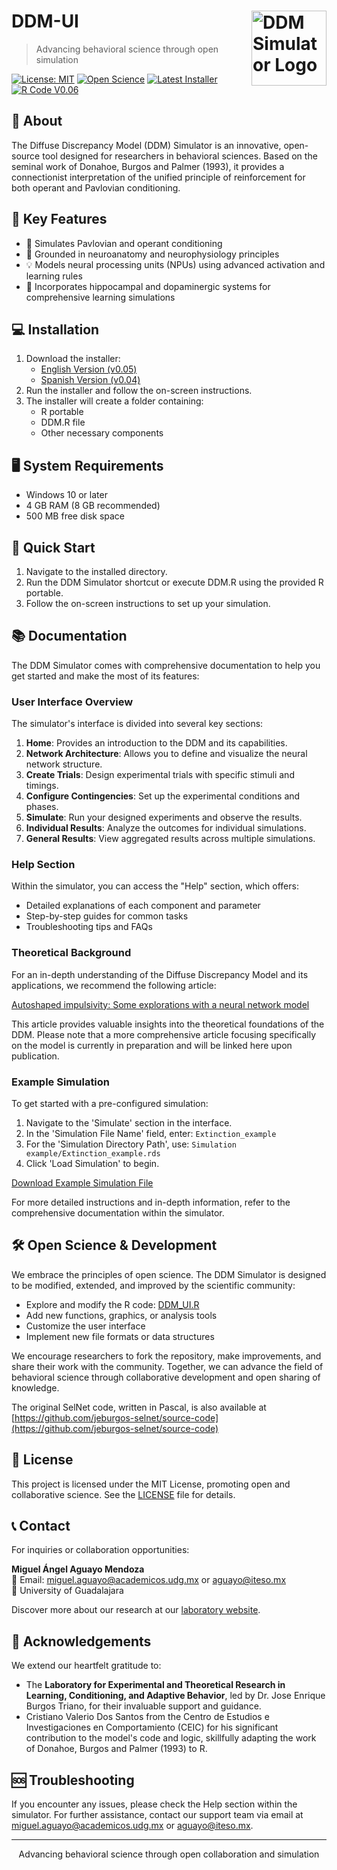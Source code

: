 # DDM-UI <img src="images/icon.ico" alt="DDM Simulator Logo" width="120" align="right"/>

> Advancing behavioral science through open simulation

[![License: MIT](https://img.shields.io/badge/License-MIT-yellow.svg)](https://opensource.org/licenses/MIT)
[![Open Science](https://img.shields.io/badge/Open-Science-blue.svg)](https://en.wikipedia.org/wiki/Open_science)
[![Latest Installer](https://img.shields.io/badge/Latest_Installer_(EN)-v0.05-green.svg)](https://drive.google.com/file/d/1_g1aYD9k8oR31n-Mi2L1dPRHYOjSSriN/view?usp=sharing)
[![R Code V0.06](https://img.shields.io/badge/R_Code-Download-blue.svg)](R/DDM_UI.R)

## 🌟 About

The Diffuse Discrepancy Model (DDM) Simulator is an innovative, open-source tool designed for researchers in behavioral sciences. Based on the seminal work of Donahoe, Burgos and Palmer (1993), it provides a connectionist interpretation of the unified principle of reinforcement for both operant and Pavlovian conditioning.

## 🚀 Key Features

- 🧠 Simulates Pavlovian and operant conditioning
- 🔬 Grounded in neuroanatomy and neurophysiology principles
- 💡 Models neural processing units (NPUs) using advanced activation and learning rules
- 🔄 Incorporates hippocampal and dopaminergic systems for comprehensive learning simulations

## 💻 Installation

1. Download the installer:
   - [English Version (v0.05)](https://drive.google.com/file/d/1_g1aYD9k8oR31n-Mi2L1dPRHYOjSSriN/view?usp=sharing)
   - [Spanish Version (v0.04)](https://drive.google.com/file/d/1gy456KA_bwoXmhocAvuYWLrurgJ-OUnx/view?usp=sharing)
2. Run the installer and follow the on-screen instructions.
3. The installer will create a folder containing:
   - R portable
   - DDM.R file
   - Other necessary components

## 🖥️ System Requirements

- Windows 10 or later
- 4 GB RAM (8 GB recommended)
- 500 MB free disk space

## 🏁 Quick Start

1. Navigate to the installed directory.
2. Run the DDM Simulator shortcut or execute DDM.R using the provided R portable.
3. Follow the on-screen instructions to set up your simulation.

## 📚 Documentation

The DDM Simulator comes with comprehensive documentation to help you get started and make the most of its features:

### User Interface Overview

The simulator's interface is divided into several key sections:

1. **Home**: Provides an introduction to the DDM and its capabilities.
2. **Network Architecture**: Allows you to define and visualize the neural network structure.
3. **Create Trials**: Design experimental trials with specific stimuli and timings.
4. **Configure Contingencies**: Set up the experimental conditions and phases.
5. **Simulate**: Run your designed experiments and observe the results.
6. **Individual Results**: Analyze the outcomes for individual simulations.
7. **General Results**: View aggregated results across multiple simulations.

### Help Section

Within the simulator, you can access the "Help" section, which offers:

- Detailed explanations of each component and parameter
- Step-by-step guides for common tasks
- Troubleshooting tips and FAQs

### Theoretical Background

For an in-depth understanding of the Diffuse Discrepancy Model and its applications, we recommend the following article:

[Autoshaped impulsivity: Some explorations with a neural network model](https://www.sciencedirect.com/science/article/abs/pii/S037663572400055X?via%3Dihub)

This article provides valuable insights into the theoretical foundations of the DDM. Please note that a more comprehensive article focusing specifically on the model is currently in preparation and will be linked here upon publication.

### Example Simulation

To get started with a pre-configured simulation:

1. Navigate to the 'Simulate' section in the interface.
2. In the 'Simulation File Name' field, enter: `Extinction_example`
3. For the 'Simulation Directory Path', use: `Simulation example/Extinction_example.rds`
4. Click 'Load Simulation' to begin.

[Download Example Simulation File](Simulation%20example/Extinction_example.rds)

For more detailed instructions and in-depth information, refer to the comprehensive documentation within the simulator.

## 🛠️ Open Science & Development

We embrace the principles of open science. The DDM Simulator is designed to be modified, extended, and improved by the scientific community:

- Explore and modify the R code: [DDM_UI.R](R/DDM_UI.R)
- Add new functions, graphics, or analysis tools
- Customize the user interface
- Implement new file formats or data structures

We encourage researchers to fork the repository, make improvements, and share their work with the community. Together, we can advance the field of behavioral science through collaborative development and open sharing of knowledge.

The original SelNet code, written in Pascal, is also available at [https://github.com/jeburgos-selnet/source-code](https://github.com/jeburgos-selnet/source-code)

## 📄 License

This project is licensed under the MIT License, promoting open and collaborative science. See the [LICENSE](LICENSE) file for details.

## 📞 Contact

For inquiries or collaboration opportunities:

**Miguel Ángel Aguayo Mendoza**  
📧 Email: miguel.aguayo@academicos.udg.mx or aguayo@iteso.mx  
🏫 University of Guadalajara

Discover more about our research at our [laboratory website](http://www.ceic.cucba.udg.mx/Investigacion/laboratorios?id=13).

## 🙏 Acknowledgements

We extend our heartfelt gratitude to:

- The **Laboratory for Experimental and Theoretical Research in Learning, Conditioning, and Adaptive Behavior**, led by Dr. Jose Enrique Burgos Triano, for their invaluable support and guidance.
- Cristiano Valerio Dos Santos from the Centro de Estudios e Investigaciones en Comportamiento (CEIC) for his significant contribution to the model's code and logic, skillfully adapting the work of Donahoe, Burgos and Palmer (1993) to R.

## 🆘 Troubleshooting

If you encounter any issues, please check the Help section within the simulator. For further assistance, contact our support team via email at miguel.aguayo@academicos.udg.mx or aguayo@iteso.mx.

---

<p align="center">
  Advancing behavioral science through open collaboration and simulation
</p>
